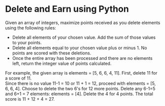 # Delete and Earn using Python
Given an array of integers, maximize points received as you delete elements using the following rules:
- Delete all elements of your chosen value.  Add the sum of those values to your points.
- Delete all elements equal to your chosen value plus or minus 1.  No points are scored with these deletions.
- Once the entire array has been processed and there are no elements left, return the integer value of points calculated.

 
For example, the given array is elements = [5, 6, 6, 4, 11].  First, delete 11 for a score of 11.  
Since there is no value 11-1 = 10 or 11 + 1 = 12, proceed with elements = [5, 6, 6, 4]. Choose to delete the two 6's for 12 more points. 
Delete any 6-1=5 and 6+1 = 7 elements: elements = [4].  Delete the 4 for 4 points. The total score is 11 + 12 + 4 = 27.
